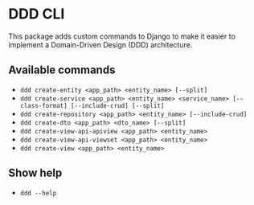 # DDD CLI

This package adds custom commands to Django to make it easier to implement a Domain-Driven Design (DDD) architecture.

## Available commands

- `ddd create-entity <app_path> <entity_name> [--split]`
- `ddd create-service <app_path> <entity_name> <service_name> [--class-format] [--include-crud] [--split]`
- `ddd create-repository <app_path> <entity_name> [--include-crud]`
- `ddd create-dto <app_path> <dto_name> [--split]`
- `ddd create-view-api-apiview <app_path> <entity_name>`
- `ddd create-view-api-viewset <app_path> <entity_name>`
- `ddd create-view <app_path> <entity_name>`

## Show help
- `ddd --help`